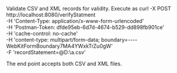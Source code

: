 Validate CSV and XML records for validity.
Execute as 
curl -X POST \
  http://localhost:8080/verifyStatment \
  -H 'Content-Type: application/x-www-form-urlencoded' \
  -H 'Postman-Token: dfde95eb-6d7d-4674-b529-dd898fb901ce' \
  -H 'cache-control: no-cache' \
  -H 'content-type: multipart/form-data; boundary=----WebKitFormBoundary7MA4YWxkTrZu0gW' \
  -F 'recordStatement=@D:\a.csv'
  
  The end point accepts both CSV and XML files.

